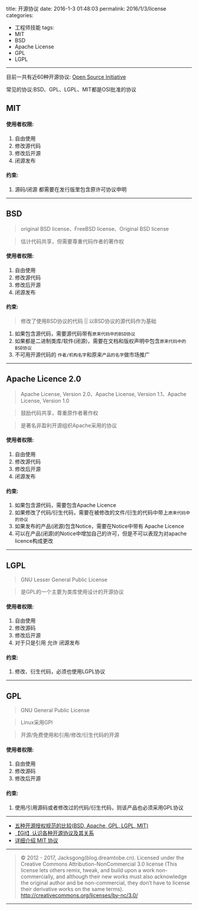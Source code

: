 title: 开源协议
date: 2016-1-3 01:48:03
permalink: 2016/1/3/license
categories:
- 工程师技能
tags:
- MIT
- BSD
- Apache License
- GPL
- LGPL

---

目前一共有近60种开源协议: [Open Source Initiative](http://opensource.org/licenses/alphabetical)

常见的协议:BSD、GPL、LGPL、MIT都是OSI批准的协议

<!-- more -->

## MIT

#### 使用者权限:

1. 自由使用
2. 修改源代码
3. 修改后开源
4. 闭源发布

#### 约束:

1. 源码/闭源 都需要在发行版里包含原许可协议申明

---

## BSD

> original BSD license、FreeBSD license、Original BSD license

> 估计代码共享，但需要尊重代码作者的著作权

#### 使用者权限:

1. 自由使用
2. 修改源代码
3. 修改后开源
4. 闭源发布

#### 约束:

> 修改了使用BSD协议的代码 || 以BSD协议的源代码作为基础

1. 如果包含源代码，需要源代码带有`原来代码中的BSD协议`
2. 如果都是二进制类库/软件(闭源)，需要在文档和版权声明中包含`原来代码中的BSD协议`
3. 不可用开源代码的 `作者/机构名字`和原来`产品的名字`做市场推广

---

## Apache Licence 2.0

> Apache License, Version 2.0、Apache License, Version 1.1、Apache License, Version 1.0

> 鼓励代码共享，尊重原作者著作权

> 是著名非盈利开源组织Apache采用的协议

#### 使用者权限:

1. 自由使用
2. 修改源代码
3. 修改后开源
4. 闭源发布

#### 约束:

1. 如果包含源代码，需要包含Apache Licence
2. 如果修改了代码/衍生代码，需要在被修改的文件/衍生的代码中带上`原来代码中的协议`
3. 如果发布的产品(闭源)包含Notice，需要在Notice中带有 Apache Licence
4. 可以在产品(闭源)的Notice中增加自己的许可，但是不可以表现为对apache licence构成更改

---

## LGPL

> GNU Lesser General Public License

> 是GPL的一个主要为类库使用设计的开源协议

#### 使用者权限:

1. 自由使用
2. 修改源码
3. 修改后开源
4. 对于只是引用 允许 闭源发布


#### 约束:

1. 修改、衍生代码，必须也使用LGPL协议

---

## GPL

> GNU General Public License

> Linux采用GPl

> 开源/免费使用和引用/修改/衍生代码的开源

#### 使用者权限:

1. 自由使用
2. 修改源码
3. 修改后开源


#### 约束:

1. 使用/引用源码或者修改过的代码/衍生代码，则该产品也必须采用GPL协议

---

- [五种开源授权规范的比较(BSD, Apache, GPL, LGPL, MIT)](http://inspiregate.com/internet/trends/74-comparison-of-five-kinds-of-standard-open-source-license-bsd-apache-gpl-lgpl-mit.html)
- [【Git】认识各种开源协议及其关系](http://jasonding1354.github.io/2015/05/11/Git/%E3%80%90Git%E3%80%91%E8%AE%A4%E8%AF%86%E5%90%84%E7%A7%8D%E5%BC%80%E6%BA%90%E5%8D%8F%E8%AE%AE%E5%8F%8A%E5%85%B6%E5%85%B3%E7%B3%BB/)
- [详细介绍 MIT 协议](http://www.oschina.net/question/12_2829)

---

> © 2012 - 2017, Jacksgong(blog.dreamtobe.cn). Licensed under the Creative Commons Attribution-NonCommercial 3.0 license (This license lets others remix, tweak, and build upon a work non-commercially, and although their new works must also acknowledge the original author and be non-commercial, they don’t have to license their derivative works on the same terms). http://creativecommons.org/licenses/by-nc/3.0/

---
